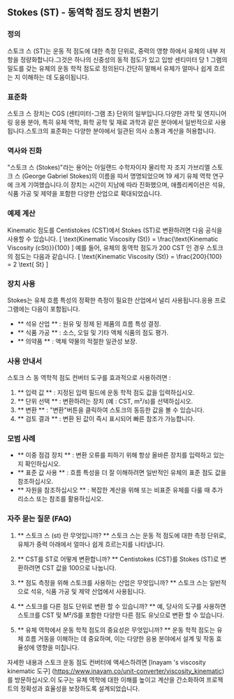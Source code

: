 ## Stokes (ST) - 동역학 점도 장치 변환기

### 정의
스토크 스 (ST)는 운동 적 점도에 대한 측정 단위로, 중력의 영향 하에서 유체의 내부 저항을 정량화합니다.그것은 하나의 신중성의 동적 점도가 있고 입방 센티미터 당 1 그램의 밀도를 갖는 유체의 운동 학적 점도로 정의된다.간단히 말해서 유체가 얼마나 쉽게 흐르는 지 이해하는 데 도움이됩니다.

### 표준화
스토크 스 장치는 CGS (센티미터-그램 초) 단위의 일부입니다.다양한 과학 및 엔지니어링 응용 분야, 특히 유체 역학, 화학 공학 및 재료 과학과 같은 분야에서 일반적으로 사용됩니다.스토크의 표준화는 다양한 분야에서 일관된 의사 소통과 계산을 허용합니다.

### 역사와 진화
"스토크 스 (Stokes)"라는 용어는 아일랜드 수학자이자 물리학 자 조지 가브리엘 스토크 스 (George Gabriel Stokes)의 이름을 따서 명명되었으며 19 세기 유체 역학 연구에 크게 기여했습니다.이 장치는 시간이 지남에 따라 진화했으며, 애플리케이션은 석유, 식품 가공 및 제약을 포함한 다양한 산업으로 확대되었습니다.

### 예제 계산
Kinematic 점도를 Centistokes (CST)에서 Stokes (ST)로 변환하려면 다음 공식을 사용할 수 있습니다.
\[ \text{Kinematic Viscosity (St)} = \frac{\text{Kinematic Viscosity (cSt)}}{100} \]
예를 들어, 유체의 동역학 점도가 200 CST 인 경우 스토크의 점도는 다음과 같습니다.
\[ \text{Kinematic Viscosity (St)} = \frac{200}{100} = 2 \text{ St} \]

### 장치 사용
Stokes는 유체 흐름 특성의 정확한 측정이 필요한 산업에서 널리 사용됩니다.응용 프로그램에는 다음이 포함됩니다.
- ** 석유 산업 ** : 원유 및 정제 된 제품의 흐름 특성 결정.
- ** 식품 가공 ** : 소스, 오일 및 기타 액체 식품의 점도 평가.
- ** 의약품 ** : 액체 약물의 적절한 일관성 보장.

### 사용 안내서
스토크 스 동 역학적 점도 컨버터 도구를 효과적으로 사용하려면 :
1. ** 입력 값 ** : 지정된 입력 필드에 운동 학적 점도 값을 입력하십시오.
2. ** 단위 선택 ** : 변환하려는 장치 (예 : CST, m²/s)를 선택하십시오.
3. ** 변환 ** : "변환"버튼을 클릭하여 스토크의 동등한 값을 볼 수 있습니다.
4. ** 검토 결과 ** : 변환 된 값이 즉시 표시되어 빠른 참조가 가능합니다.

### 모범 사례
- ** 이중 점검 장치 ** : 변환 오류를 피하기 위해 항상 올바른 장치를 입력하고 있는지 확인하십시오.
- ** 표준 값 사용 ** : 흐름 특성을 더 잘 이해하려면 일반적인 유체의 표준 점도 값을 참조하십시오.
- ** 자원을 참조하십시오 ** : 복잡한 계산을 위해 또는 비표준 유체를 다룰 때 추가 리소스 또는 참조를 활용하십시오.

### 자주 묻는 질문 (FAQ)

1. ** 스토크 스 (st) 란 무엇입니까? **
스토크 스는 운동 적 점도에 대한 측정 단위로, 유체가 중력 아래에서 얼마나 쉽게 흐르는지를 나타냅니다.

2. ** CST를 ST로 어떻게 변환합니까? **
Centistokes (CST)를 Stokes (ST)로 변환하려면 CST 값을 100으로 나눕니다.

3. ** 점도 측정을 위해 스토크를 사용하는 산업은 무엇입니까? **
스토크 스는 일반적으로 석유, 식품 가공 및 제약 산업에서 사용됩니다.

4. ** 스토크를 다른 점도 단위로 변환 할 수 있습니까? **
예, 당사의 도구를 사용하면 스토크를 CST 및 M²/S를 포함한 다양한 다른 점도 유닛으로 변환 할 수 있습니다.

5. ** 유체 역학에서 운동 학적 점도의 중요성은 무엇입니까? **
운동 학적 점도는 유체 흐름 거동을 이해하는 데 중요하며, 이는 다양한 응용 분야에서 설계 및 작동 효율성에 영향을 미칩니다.

자세한 내용과 스토크 운동 점도 컨버터에 액세스하려면 [Inayam 's viscosity kinematic 도구] (https://www.inayam.co/unit-converter/viscosity_kinematic)를 방문하십시오.이 도구는 유체 역학에 대한 이해를 높이고 계산을 간소화하여 프로젝트의 정확성과 효율성을 보장하도록 설계되었습니다.